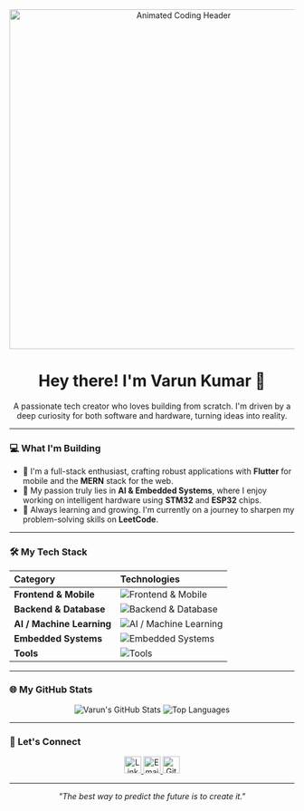 <div align="center">
  <img src="https://raw.githubusercontent.com/Varun2365/Varun2365/main/assets/readme-header.gif" alt="Animated Coding Header" width="600" />
</div>

<h1 align="center">Hey there! I'm Varun Kumar 👋</h1>

<div align="center">
  <p>A passionate tech creator who loves building from scratch. I'm driven by a deep curiosity for both software and hardware, turning ideas into reality.</p>
</div>

---

### 💻 What I'm Building

-   📱 I'm a full-stack enthusiast, crafting robust applications with **Flutter** for mobile and the **MERN** stack for the web.
-   🤖 My passion truly lies in **AI & Embedded Systems**, where I enjoy working on intelligent hardware using **STM32** and **ESP32** chips.
-   🚀 Always learning and growing. I'm currently on a journey to sharpen my problem-solving skills on **LeetCode**.

---

### 🛠️ My Tech Stack

| Category | Technologies |
| :--- | :--- |
| **Frontend & Mobile** | <img src="https://skillicons.dev/icons?i=flutter,bloc,html,css,js,react" alt="Frontend & Mobile" /> |
| **Backend & Database** | <img src="https://skillicons.dev/icons?i=nodejs,express,mongodb" alt="Backend & Database" /> |
| **AI / Machine Learning** | <img src="https://skillicons.dev/icons?i=python,tensorflow,pytorch" alt="AI / Machine Learning" /> |
| **Embedded Systems** | <img src="https://skillicons.dev/icons?i=c,cpp,stm32,linux,arduino" alt="Embedded Systems" /> |
| **Tools** | <img src="https://skillicons.dev/icons?i=vscode,git,docker" alt="Tools" /> |

---

### 🌐 My GitHub Stats

<p align="center">
  <img src="https://github-readme-stats.vercel.app/api?username=Varun2365&show_icons=true&theme=buefy" alt="Varun's GitHub Stats" />
  <img src="https://github-readme-stats.vercel.app/api/top-langs/?username=Varun2365&layout=compact&theme=buefy" alt="Top Languages" />
</p>

---

### 🔗 Let's Connect

<p align="center">
  <a href="https://www.linkedin.com/in/your-linkedin-profile" target="_blank">
    <img src="https://skillicons.dev/icons?i=linkedin" alt="LinkedIn" width="30" height="30"/>
  </a>
  <a href="mailto:varun.kumar.sharma.2365@gmail.com" target="_blank">
    <img src="https://skillicons.dev/icons?i=gmail" alt="Email" width="30" height="30"/>
  </a>
  <a href="https://github.com/Varun2365" target="_blank">
    <img src="https://skillicons.dev/icons?i=github" alt="GitHub" width="30" height="30"/>
  </a>
</p>

---

<p align="center">
  <i>"The best way to predict the future is to create it."</i>
</p>
